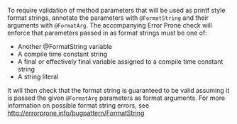 To require validation of method parameters that will be used as printf style
format strings, annotate the parameters with `@FormatString` and their arguments
with `@FormatArg`. The accompanying Error Prone check will enforce that
parameters passed in as format strings must be one of:

* Another @FormatString variable
* A compile time constant string
* A final or effectively final variable assigned to a compile time constant
  string
* A string literal

It will then check that the format string is guaranteed to be valid assuming it
is passed the given `@FormatArg` parameters as format arguments. For more
information on possible format string errors, see
http://errorprone.info/bugpattern/FormatString
